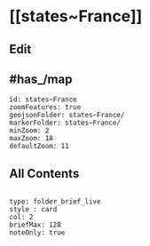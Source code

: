 # [[states~France]] 

## Edit


## #has_/map 


```leaflet
id: states~France
zoomFeatures: true 
geojsonFolder: states~France/
markerFolder: states~France/
minZoom: 2 
maxZoom: 18
defaultZoom: 11
```


## All Contents

```folderv
```

```ccard
type: folder_brief_live
style : card
col: 2
briefMax: 128
noteOnly: true
```
